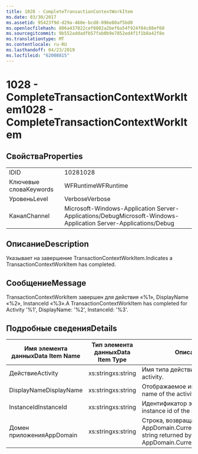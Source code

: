 ```yaml
---
title: 1028 - CompleteTransactionContextWorkItem
ms.date: 03/30/2017
ms.assetid: 95423f9d-d29a-460e-bcd8-096e80af5bd0
ms.openlocfilehash: 806a437822cef8802a2bef6a54f924f84c88ef60
ms.sourcegitcommit: 9b552addadfb57fab0b9e7852ed4f1f1b8a42f8e
ms.translationtype: MT
ms.contentlocale: ru-RU
ms.lasthandoff: 04/23/2019
ms.locfileid: "62008815"
---
```

# <a name="1028---completetransactioncontextworkitem"></a><span data-ttu-id="3cf85-102">1028 - CompleteTransactionContextWorkItem</span><span class="sxs-lookup"><span data-stu-id="3cf85-102">1028 - CompleteTransactionContextWorkItem</span></span>
## <a name="properties"></a><span data-ttu-id="3cf85-103">Свойства</span><span class="sxs-lookup"><span data-stu-id="3cf85-103">Properties</span></span>  
  
|||  
|-|-|  
|<span data-ttu-id="3cf85-104">ID</span><span class="sxs-lookup"><span data-stu-id="3cf85-104">ID</span></span>|<span data-ttu-id="3cf85-105">1028</span><span class="sxs-lookup"><span data-stu-id="3cf85-105">1028</span></span>|  
|<span data-ttu-id="3cf85-106">Ключевые слова</span><span class="sxs-lookup"><span data-stu-id="3cf85-106">Keywords</span></span>|<span data-ttu-id="3cf85-107">WFRuntime</span><span class="sxs-lookup"><span data-stu-id="3cf85-107">WFRuntime</span></span>|  
|<span data-ttu-id="3cf85-108">Уровень</span><span class="sxs-lookup"><span data-stu-id="3cf85-108">Level</span></span>|<span data-ttu-id="3cf85-109">Verbose</span><span class="sxs-lookup"><span data-stu-id="3cf85-109">Verbose</span></span>|  
|<span data-ttu-id="3cf85-110">Канал</span><span class="sxs-lookup"><span data-stu-id="3cf85-110">Channel</span></span>|<span data-ttu-id="3cf85-111">Microsoft-Windows-Application Server-Applications/Debug</span><span class="sxs-lookup"><span data-stu-id="3cf85-111">Microsoft-Windows-Application Server-Applications/Debug</span></span>|  
  
## <a name="description"></a><span data-ttu-id="3cf85-112">Описание</span><span class="sxs-lookup"><span data-stu-id="3cf85-112">Description</span></span>  
 <span data-ttu-id="3cf85-113">Указывает на завершение TransactionContextWorkItem.</span><span class="sxs-lookup"><span data-stu-id="3cf85-113">Indicates a TransactionContextWorkItem has completed.</span></span>  
  
## <a name="message"></a><span data-ttu-id="3cf85-114">Сообщение</span><span class="sxs-lookup"><span data-stu-id="3cf85-114">Message</span></span>  
 <span data-ttu-id="3cf85-115">TransactionContextWorkItem завершен для действия «%1», DisplayName «%2», InstanceId «%3».</span><span class="sxs-lookup"><span data-stu-id="3cf85-115">A TransactionContextWorkItem has completed for Activity '%1', DisplayName: '%2', InstanceId: '%3'.</span></span>  
  
## <a name="details"></a><span data-ttu-id="3cf85-116">Подробные сведения</span><span class="sxs-lookup"><span data-stu-id="3cf85-116">Details</span></span>  
  
|<span data-ttu-id="3cf85-117">Имя элемента данных</span><span class="sxs-lookup"><span data-stu-id="3cf85-117">Data Item Name</span></span>|<span data-ttu-id="3cf85-118">Тип элемента данных</span><span class="sxs-lookup"><span data-stu-id="3cf85-118">Data Item Type</span></span>|<span data-ttu-id="3cf85-119">Описание</span><span class="sxs-lookup"><span data-stu-id="3cf85-119">Description</span></span>|  
|--------------------|--------------------|-----------------|  
|<span data-ttu-id="3cf85-120">Действие</span><span class="sxs-lookup"><span data-stu-id="3cf85-120">Activity</span></span>|<span data-ttu-id="3cf85-121">xs:string</span><span class="sxs-lookup"><span data-stu-id="3cf85-121">xs:string</span></span>|<span data-ttu-id="3cf85-122">Имя типа действия.</span><span class="sxs-lookup"><span data-stu-id="3cf85-122">The type name of the activity.</span></span>|  
|<span data-ttu-id="3cf85-123">DisplayName</span><span class="sxs-lookup"><span data-stu-id="3cf85-123">DisplayName</span></span>|<span data-ttu-id="3cf85-124">xs:string</span><span class="sxs-lookup"><span data-stu-id="3cf85-124">xs:string</span></span>|<span data-ttu-id="3cf85-125">Отображаемое имя действия.</span><span class="sxs-lookup"><span data-stu-id="3cf85-125">The display name of the activity.</span></span>|  
|<span data-ttu-id="3cf85-126">InstanceId</span><span class="sxs-lookup"><span data-stu-id="3cf85-126">InstanceId</span></span>|<span data-ttu-id="3cf85-127">xs:string</span><span class="sxs-lookup"><span data-stu-id="3cf85-127">xs:string</span></span>|<span data-ttu-id="3cf85-128">Идентификатор экземпляра действия.</span><span class="sxs-lookup"><span data-stu-id="3cf85-128">The instance id of the activity.</span></span>|  
|<span data-ttu-id="3cf85-129">Домен приложения</span><span class="sxs-lookup"><span data-stu-id="3cf85-129">AppDomain</span></span>|<span data-ttu-id="3cf85-130">xs:string</span><span class="sxs-lookup"><span data-stu-id="3cf85-130">xs:string</span></span>|<span data-ttu-id="3cf85-131">Строка, возвращаемая AppDomain.CurrentDomain.FriendlyName.</span><span class="sxs-lookup"><span data-stu-id="3cf85-131">The string returned by AppDomain.CurrentDomain.FriendlyName.</span></span>|
